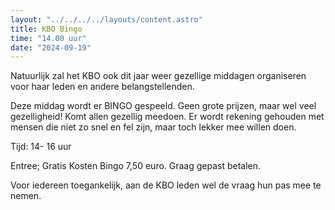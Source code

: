 ```yaml
---
layout: "../../../../layouts/content.astro"
title: KBO Bingo
time: "14.00 uur"
date: "2024-09-19"
---
```


Natuurlijk zal het KBO ook dit jaar weer gezellige middagen organiseren voor haar leden en andere belangstellenden.

Deze middag wordt er BINGO gespeeld. Geen grote prijzen, maar wel veel gezelligheid!
Komt allen gezellig meedoen. Er wordt rekening gehouden met mensen die niet zo snel en fel zijn, maar toch lekker mee willen doen.

Tijd: 14- 16 uur

Entree; Gratis
Kosten Bingo 7,50 euro. Graag gepast betalen.

Voor iedereen toegankelijk, aan de KBO leden wel de vraag hun pas mee te nemen.
